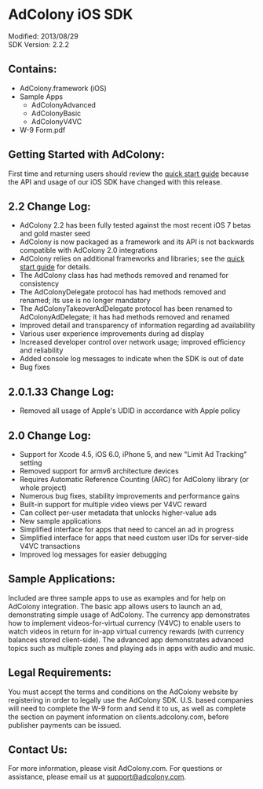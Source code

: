 AdColony iOS SDK
==================================
Modified: 2013/08/29  
SDK Version: 2.2.2  

Contains:
----------------------------------
* AdColony.framework (iOS)
* Sample Apps
  * AdColonyAdvanced
  * AdColonyBasic
  * AdColonyV4VC
* W-9 Form.pdf

Getting Started with AdColony:
----------------------------------
First time and returning users should review the [quick start guide](https://github.com/AdColony/AdColony-iOS-SDK/wiki) because the API and usage of our iOS SDK have changed with this release.

2.2 Change Log:
----------------------------------
* AdColony 2.2 has been fully tested against the most recent iOS 7 betas and gold master seed
* AdColony is now packaged as a framework and its API is not backwards compatible with AdColony 2.0 integrations
* AdColony relies on additional frameworks and libraries; see the [quick start guide](https://github.com/AdColony/AdColony-iOS-SDK/wiki) for details. 
* The AdColony class has had methods removed and renamed for consistency
* The AdColonyDelegate protocol has had methods removed and renamed; its use is no longer mandatory
* The AdColonyTakeoverAdDelegate protocol has been renamed to AdColonyAdDelegate; it has had methods removed and renamed
* Improved detail and transparency of information regarding ad availability
* Various user experience improvements during ad display
* Increased developer control over network usage; improved efficiency and reliability
* Added console log messages to indicate when the SDK is out of date
* Bug fixes

2.0.1.33 Change Log:
----------------------------------
* Removed all usage of Apple's UDID in accordance with Apple policy

2.0 Change Log:
----------------------------------
* Support for Xcode 4.5, iOS 6.0, iPhone 5, and new "Limit Ad Tracking" setting
* Removed support for armv6 architecture devices
* Requires Automatic Reference Counting (ARC) for AdColony library (or whole project)
* Numerous bug fixes, stability improvements and performance gains
* Built-in support for multiple video views per V4VC reward
* Can collect per-user metadata that unlocks higher-value ads
* New sample applications
* Simplified interface for apps that need to cancel an ad in progress
* Simplified interface for apps that need custom user IDs for server-side V4VC transactions
* Improved log messages for easier debugging


Sample Applications:
----------------------------------
Included are three sample apps to use as examples and for help on AdColony integration. The basic app allows users to launch an ad, demonstrating simple usage of AdColony. The currency app demonstrates how to implement videos-for-virtual currency (V4VC) to enable users to watch videos in return for in-app virtual currency rewards (with currency balances stored client-side). The advanced app demonstrates advanced topics such as multiple zones and playing ads in apps with audio and music. 


Legal Requirements:
----------------------------------
You must accept the terms and conditions on the AdColony website by registering in order to legally use the AdColony SDK. U.S. based companies will need to complete the W-9 form and send it to us, as well as complete the section on payment information on clients.adcolony.com, before publisher payments can be issued.


Contact Us:
----------------------------------
For more information, please visit AdColony.com. For questions or assistance, please email us at support@adcolony.com.

